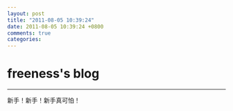 ```yaml
---
layout: post
title: "2011-08-05 10:39:24"
date: 2011-08-05 10:39:24 +0800
comments: true
categories: 
---
```


# freeness's blog

----------

>
新手！新手！新手真可怕！